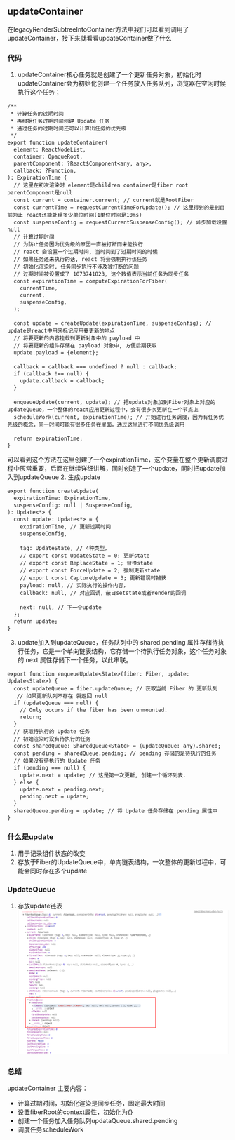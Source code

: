 ## updateContainer
在legacyRenderSubtreeIntoContainer方法中我们可以看到调用了updateContainer，接下来就看看updateContainer做了什么
### 代码
1. updateContainer核心任务就是创建了一个更新任务对象，初始化时updateContainer会为初始化创建一个任务放入任务队列，浏览器在空闲时候执行这个任务；
```
/**
 * 计算任务的过期时间
 * 再根据任务过期时间创建 Update 任务
 * 通过任务的过期时间还可以计算出任务的优先级
 */
export function updateContainer(
  element: ReactNodeList,
  container: OpaqueRoot,
  parentComponent: ?React$Component<any, any>,
  callback: ?Function,
): ExpirationTime {
  // 这里在初次渲染时 element是children container是fiber root parentComponent是null
  const current = container.current; // current就是RootFiber
  const currentTime = requestCurrentTimeForUpdate(); // 这里得到的是到目前为止 react还能处理多少单位时间(1单位时间是10ms)
  const suspenseConfig = requestCurrentSuspenseConfig(); // 异步加载设置 null
  // 计算过期时间
  // 为防止任务因为优先级的原因一直被打断而未能执行
  // react 会设置一个过期时间, 当时间到了过期时间的时候
  // 如果任务还未执行的话, react 将会强制执行该任务
  // 初始化渲染时, 任务同步执行不涉及被打断的问题
  // 过期时间被设置成了 1073741823, 这个数值表示当前任务为同步任务
  const expirationTime = computeExpirationForFiber(
    currentTime,
    current,
    suspenseConfig,
  );

  const update = createUpdate(expirationTime, suspenseConfig); // update是react中用来标记应用要更新的地点
  // 将要更新的内容挂载到更新对象中的 payload 中
  // 将要更新的组件存储在 payload 对象中, 方便后期获取
  update.payload = {element};

  callback = callback === undefined ? null : callback;
  if (callback !== null) {
    update.callback = callback;
  }

  enqueueUpdate(current, update); // 把update对象加到Fiber对象上对应的updateQueue，一个整体的react应用更新过程中，会有很多次更新在一个节点上
  scheduleWork(current, expirationTime); // 开始进行任务调度，因为有任务优先级的概念，同一时间可能有很多任务在里面，通过这里进行不同优先级调用

  return expirationTime;
}
```
可以看到这个方法在这里创建了一个expirationTime，这个变量在整个更新调度过程中灰常重要，后面在继续详细讲解，同时创造了一个update，同时把update加入到updateQueue
2. 生成update
```
export function createUpdate(
  expirationTime: ExpirationTime,
  suspenseConfig: null | SuspenseConfig,
): Update<*> {
  const update: Update<*> = {
    expirationTime, // 更新过期时间
    suspenseConfig,

    tag: UpdateState, // 4种类型，
    // export const UpdateState = 0; 更新state
    // export const ReplaceState = 1; 替换state
    // export const ForceUpdate = 2; 强制更新state
    // export const CaptureUpdate = 3; 更新错误时捕获
    payload: null, // 实际执行的操作内容，
    callback: null, // 对应回调，蔽日setstate或者render的回调

    next: null, // 下一个update
  };
  return update;
}
```
3. update加入到updateQueue，任务队列中的 shared.pending 属性存储待执行任务，它是一个单向链表结构，它存储一个待执行任务对象，这个任务对象的 next 属性存储下一个任务，以此串联。
```
export function enqueueUpdate<State>(fiber: Fiber, update: Update<State>) {
  const updateQueue = fiber.updateQueue; // 获取当前 Fiber 的 更新队列
   // 如果更新队列不存在 就返回 null
  if (updateQueue === null) {
    // Only occurs if the fiber has been unmounted.
    return;
  }
  // 获取待执行的 Update 任务
  // 初始渲染时没有待执行的任务
  const sharedQueue: SharedQueue<State> = (updateQueue: any).shared;
  const pending = sharedQueue.pending; // pending 存储的是待执行的任务
  // 如果没有待执行的 Update 任务
  if (pending === null) {
    update.next = update; // 这是第一次更新, 创建一个循环列表.
  } else {
    update.next = pending.next;
    pending.next = update;
  }
  sharedQueue.pending = update; // 将 Update 任务存储在 pending 属性中
}
```
### 什么是update
1. 用于记录组件状态的改变
2. 存放于Fiber的UpdateQueue中，单向链表结构，一次整体的更新过程中，可能会同时存在多个update
### UpdateQueue
1. 存放update链表
![FiberRoot](./image/updateQueue.png)

### 总结
updateContainer 主要内容：
- 计算过期时间，初始化渲染是同步任务，固定最大时间
- 设置fiberRoot的context属性，初始化为{}
- 创建一个任务加入任务队列updataQueue.shared.pending
- 调度任务scheduleWork
